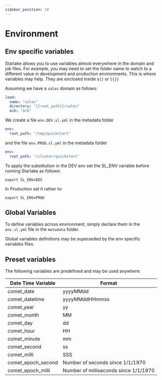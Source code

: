 ```yaml
---
sidebar_position: 10
---
```


# Environment
## Env specific variables

Starlake allows you to use variables almost everywhere in the domain and job files.
For example, you may need to set the folder name to watch to a different value
in development and production environments. This is where variables may help. They are enclosed inside 
`${}` or `{{}}`

Assuming we have a `sales` domain as follows:
```yaml
load:
  name: "sales"
  directory: "{{root_path}}/sales"
  ack: "ack"
```

We create a file `env.DEV.sl.yml` in the metadata folder 

```yaml
env:
  root_path: "/tmp/quickstart"
```

and the file `env.PROD.sl.yml` in the metadata folder

```yaml
env:
  root_path: "/cluster/quickstart"
```

To apply the substitution in the DEV env set the SL_ENV variable before running Starlake as follows:

```shell
export SL_ENV=DEV
```

In Production set it rather to:

```shell
export SL_ENV=PROD
```

## Global Variables
To define variables across environment, simply declare them in the `env.sl.yml` file in the `metadata` folder.

Global variables definitions may be superseded by the env specific variables files.  


## Preset variables
The following variables are predefined and may be used anywhere:

| Date Time Variable | Format                                |
|--------------------|---------------------------------------|
| comet_date         | yyyyMMdd                              |
| comet_datetime     | yyyyMMddHHmmss                        |
| comet_year         | yy                                    |
| comet_month        | MM                                    |
| comet_day          | dd                                    |
| comet_hour         | HH                                    |
| comet_minute       | mm                                    |
| comet_second       | ss                                    |
| comet_milli        | SSS                                   |
| comet_epoch_second | Number of seconds since 1/1/1970      |
| comet_epoch_milli  | Number of milliseconds since 1/1/1970 |
